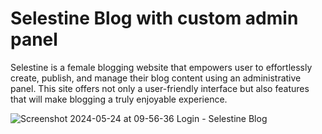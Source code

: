 # Selestine Blog with custom admin panel

Selestine is a female blogging website that empowers user to effortlessly create, publish, and manage their blog content using an administrative panel. This site offers not only a user-friendly interface but also features that will make blogging a truly enjoyable experience.

![Screenshot 2024-05-24 at 09-56-36 Login - Selestine Blog](https://github.com/Szymon-Levy/selestine/assets/94991990/ce233ed7-efaa-4957-aa53-9dcef9f43809)